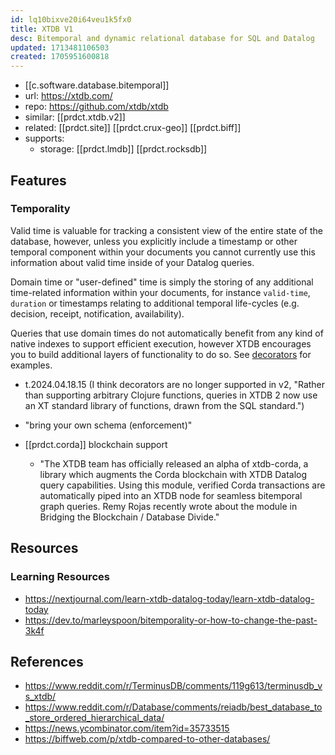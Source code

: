 ```yaml
---
id: lq10bixve20i64veu1k5fx0
title: XTDB V1
desc: Bitemporal and dynamic relational database for SQL and Datalog
updated: 1713481106503
created: 1705951600818
---
```



- [[c.software.database.bitemporal]]
- url: https://xtdb.com/
- repo: https://github.com/xtdb/xtdb
- similar: [[prdct.xtdb.v2]]
- related: [[prdct.site]] [[prdct.crux-geo]] [[prdct.biff]]
- supports:
  - storage: [[prdct.lmdb]] [[prdct.rocksdb]]

## Features

### Temporality

Valid time is valuable for tracking a consistent view of the entire state of the database, however, unless you explicitly include a timestamp or other temporal component within your documents you cannot currently use this information about valid time inside of your Datalog queries.

Domain time or "user-defined" time is simply the storing of any additional time-related information within your documents, for instance `valid-time`, `duration` or timestamps relating to additional temporal life-cycles (e.g. decision, receipt, notification, availability).

Queries that use domain times do not automatically benefit from any kind of native indexes to support efficient execution, however XTDB encourages you to build additional layers of functionality to do so. See [decorators](https://github.com/crux-labs/crux-decorators) for examples.

  - t.2024.04.18.15 (I think decorators are no longer supported in v2, "Rather than supporting arbitrary Clojure functions, queries in XTDB 2 now use an XT standard library of functions, drawn from the SQL standard.")

- "bring your own schema (enforcement)"

- [[prdct.corda]] blockchain support 
  - "The XTDB team has officially released an alpha of xtdb-corda, a library which augments the Corda blockchain with XTDB Datalog query capabilities. Using this module, verified Corda transactions are automatically piped into an XTDB node for seamless bitemporal graph queries. Remy Rojas recently wrote about the module in Bridging the Blockchain / Database Divide."

## Resources

### Learning Resources

- https://nextjournal.com/learn-xtdb-datalog-today/learn-xtdb-datalog-today
- https://dev.to/marleyspoon/bitemporality-or-how-to-change-the-past-3k4f

## References

- https://www.reddit.com/r/TerminusDB/comments/119g613/terminusdb_vs_xtdb/
- https://www.reddit.com/r/Database/comments/reiadb/best_database_to_store_ordered_hierarchical_data/
- https://news.ycombinator.com/item?id=35733515
- https://biffweb.com/p/xtdb-compared-to-other-databases/

